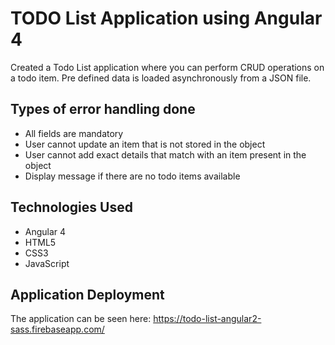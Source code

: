 # TODO List Application using Angular 4

Created a Todo List application where you can perform CRUD operations on a todo item. Pre defined data is loaded asynchronously from a JSON file.

## Types of error handling done

- All fields are mandatory
- User cannot update an item that is not stored in the object
- User cannot add exact details that match with an item present in the object
- Display message if there are no todo items available

## Technologies Used

- Angular 4
- HTML5
- CSS3
- JavaScript

## Application Deployment

The application can be seen here: https://todo-list-angular2-sass.firebaseapp.com/
